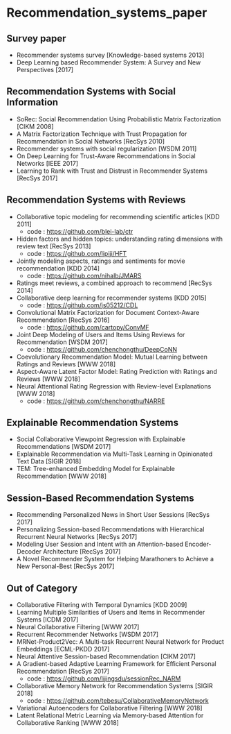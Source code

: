 # Recommendation_systems_paper

## Survey paper
* Recommender systems survey [Knowledge-based systems 2013]
* Deep Learning based Recommender System: A Survey and New Perspectives [2017]

## Recommendation Systems with Social Information 
* SoRec: Social Recommendation Using Probabilistic Matrix Factorization [CIKM 2008]
* A Matrix Factorization Technique with Trust Propagation for Recommendation in Social Networks [RecSys 2010]
* Recommender systems with social regularization [WSDM 2011]
* On Deep Learning for Trust-Aware Recommendations in Social Networks [IEEE 2017]
* Learning to Rank with Trust and Distrust in Recommender Systems [RecSys 2017]

## Recommendation Systems with Reviews
* Collaborative topic modeling for recommending scientific articles [KDD 2011]
  - code : https://github.com/blei-lab/ctr
* Hidden factors and hidden topics: understanding rating dimensions with review text [RecSys 2013]
  - code : https://github.com/lipiji/HFT
* Jointly modeling aspects, ratings and sentiments for movie recommendation [KDD 2014]
  - code : https://github.com/nihalb/JMARS
* Ratings meet reviews, a combined approach to recommend [RecSys 2014]
* Collaborative deep learning for recommender systems [KDD 2015]
  - code : https://github.com/js05212/CDL
* Convolutional Matrix Factorization for Document Context-Aware Recommendation [RecSys 2016]
  - code : https://github.com/cartopy/ConvMF
* Joint Deep Modeling of Users and Items Using Reviews for Recommendation [WSDM 2017]
  - code : https://github.com/chenchongthu/DeepCoNN
* Coevolutionary Recommendation Model: Mutual Learning between Ratings and Reviews [WWW 2018]
* Aspect-Aware Latent Factor Model: Rating Prediction with Ratings and Reviews [WWW 2018]
* Neural Attentional Rating Regression with Review-level Explanations [WWW 2018]
  - code : https://github.com/chenchongthu/NARRE
  
## Explainable Recommendation Systems
* Social Collaborative Viewpoint Regression with Explainable Recommendations [WSDM 2017]
* Explainable Recommendation via Multi-Task Learning in Opinionated Text Data [SIGIR 2018]
* TEM: Tree-enhanced Embedding Model for Explainable Recommendation [WWW 2018]

## Session-Based Recommendation Systems
* Recommending Personalized News in Short User Sessions [RecSys 2017]
* Personalizing Session-based Recommendations with Hierarchical Recurrent Neural Networks [RecSys 2017]
* Modeling User Session and Intent with an Attention-based Encoder-Decoder Architecture [RecSys 2017]
* A Novel Recommender System for Helping Marathoners to Achieve a New Personal-Best [RecSys 2017]

## Out of Category
* Collaborative Filtering with Temporal Dynamics [KDD 2009]
* Learning Multiple Similarities of Users and Items in Recommender Systems [ICDM 2017]
* Neural Collaborative Filtering [WWW 2017]
* Recurrent Recommender Networks [WSDM 2017]
* MRNet-Product2Vec: A Multi-task Recurrent Neural Network for Product Embeddings [ECML-PKDD 2017]
* Neural Attentive Session-based Recommendation [CIKM 2017]
* A Gradient-based Adaptive Learning Framework for Efficient Personal Recommendation [RecSys 2017]
  - code : https://github.com/lijingsdu/sessionRec_NARM
* Collaborative Memory Network for Recommendation Systems [SIGIR 2018]
  - code : https://github.com/tebesu/CollaborativeMemoryNetwork
* Variational Autoencoders for Collaborative Filtering [WWW 2018]
* Latent Relational Metric Learning via Memory-based Attention for Collaborative Ranking [WWW 2018]
